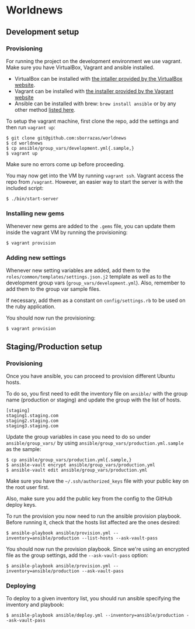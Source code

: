 # Worldnews

## Development setup

### Provisioning

For running the project on the development environment we use vagrant.
Make sure you have VirtualBox, Vagrant and ansible installed.
* VirtualBox can be installed with [the intaller provided by the VirtualBox
website](https://www.virtualbox.org/wiki/Downloads).
* Vagrant can be installed with [the installer provided by the Vagrant
website](http://www.vagrantup.com/downloads.html)
* Ansible can be installed with brew: `brew install ansible` or by any other
  method [listed here](http://docs.ansible.com/intro_installation.html).

To setup the vagrant machine, first clone the repo, add the settings and then
run `vagrant up`:
```
$ git clone git@github.com:sborrazas/worldnews
$ cd worldnews
$ cp ansible/group_vars/development.yml{.sample,}
$ vagrant up
```

Make sure no errors come up before proceeding.

You may now get into the VM by running `vagrant ssh`. Vagrant access the repo
from `/vagrant`. However, an easier way to start the server is with the
included script:
```
$ ./bin/start-server
```

### Installing new gems

Whenever new gems are added to the `.gems` file, you can update them inside the
vagrant VM by running the provisioning:
```
$ vagrant provision
```

### Adding new settings

Whenever new setting variables are added, add them to the
`roles/common/templates/settings.json.j2` template as well as to the development
group vars (`group_vars/development.yml`). Also, remember to add them to the
group var sample files.

If necessary, add them as a constant on `config/settings.rb` to be used on the
ruby application.

You should now run the provisioning:
```
$ vagrant provision
```

## Staging/Production setup

### Provisioning

Once you have ansible, you can proceed to provision different Ubuntu hosts.

To do so, you first need to edit the inventory file on `ansible/` with the group
name (production or staging) and update the group with the list of hosts.
```
[staging]
staging1.staging.com
staging2.staging.com
staging3.staging.com
```

Update the group variables in case you need to do so under
`ansible/group_vars/` by using `ansible/group_vars/production.yml.sample` as
the sample:
```
$ cp ansible/group_vars/production.yml{.sample,}
$ ansible-vault encrypt ansible/group_vars/production.yml
$ ansible-vault edit ansible/group_vars/production.yml
```

Make sure you have the `~/.ssh/authorized_keys` file with your public key on the
root user first.

Also, make sure you add the public key from the config to the GitHub deploy
keys.

To run the provision you now need to run the ansible provision playbook. Before
running it, check that the hosts list affected are the ones desired:
```
$ ansible-playbook ansible/provision.yml --inventory=ansible/production --list-hosts --ask-vault-pass
```

You should now run the provision playbook. Since we're using an encrypted file
as the group settings, add the `--ask-vault-pass` option:
```
$ ansible-playbook ansible/provision.yml --inventory=ansible/production --ask-vault-pass
```

### Deploying

To deploy to a given inventory list, you should run ansible specifying the
inventory and playbook:

```
$ ansible-playbook ansible/deploy.yml --inventory=ansible/production --ask-vault-pass
```
